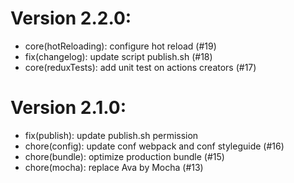 # Version 2.2.0:
 - core(hotReloading): configure hot reload (#19)
 - fix(changelog): update script publish.sh (#18)
 - core(reduxTests): add unit test on actions creators (#17)

# Version 2.1.0:
 - fix(publish): update publish.sh permission
 - chore(config): update conf webpack and conf styleguide (#16)
 - chore(bundle): optimize production bundle (#15)
 - chore(mocha): replace Ava by Mocha (#13)
